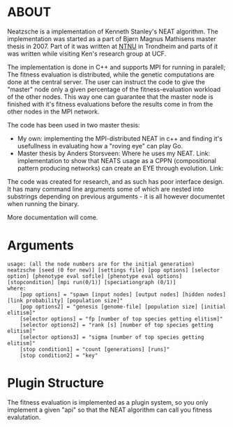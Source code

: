# ABOUT
Neatzsche is a implementation of Kenneth Stanley's NEAT algorithm.
The implementation was started as a part of Bjørn Magnus Mathisens
master thesis in 2007. Part of it was written at [NTNU](www.ntnu.com)
in Trondheim and parts of it was written while visiting Ken's research
group at UCF.

The implementation is done in C++ and supports MPI for running in
paralell; The fitness evaluation is distributed, while the genetic
computations are done at the central server. The user can instruct the
code to give the "master" node only a given percentage of the
fitness-evaluation workload of the other nodes. This way one can
guarantee that the master node is finished with it's fitness
evaluations before the results come in from the other nodes in the MPI network.

The code has been used in two master thesis:
* My own: implementing the MPI-distributed NEAT in c++ and finding
it's usefullness in evaluating how a "roving eye" can play Go.
* Master thesis by Anders Storsveen: Where he uses my NEAT. Link:
  implementation to show that NEATS usage as a CPPN (compositional
  pattern producing networks) can create an EYE through evolution. Link:


The code was created for research, and as such has poor interface
design. It has many command line arguments some of which are nested
into substrings depending on previous arguments - it is all however
documentet when running the binary.

More documentation will come.

# Arguments

	usage: (all the node numbers are for the initial generation) 
	neatzsche [seed (0 for new)] [settings file] [pop options] [selector option] [phenotype eval sofile] [phenotype eval options] [stopcondition] [mpi run(0/1)] [speciationgraph (0/1)]
	where:
		[pop options] = "spawn [input nodes] [output nodes] [hidden nodes] [link probability] [population size]"
		[pop options2] = "genesis [genome-file] [population size] [initial elitism]"
		[selector options] = "fp [number of top species getting elitism]"
		[selector options2] = "rank [s] [number of top species getting elitism]"
		[selector options3] = "sigma [number of top species getting elitism]"
		[stop condition1] = "count [generations] [runs]"
		[stop condition2] = "key"

	
# Plugin Structure

The fitness evaluation is implemented as a plugin system, so you only
implement a given "api" so that the NEAT algorithm can call you
fitness evalutation.

